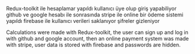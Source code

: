 Redux-toolkit ile hesaplamar yapıldı kullanıcı üye olup giriş yapabiliyor github ve google hesabı ile sonrasında stripe ile online bir ödeme sistemi yapıldı firebase ile kullanıcı verileri saklanıyor şifreler gizleniyor

Calculations were made with Redux-toolkit, the user can sign up and log in with github and google account, then an online payment system was made with stripe, user data is stored with firebase and passwords are hidden.
